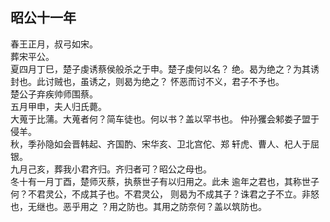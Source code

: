 ## 昭公十一年

春王正月，叔弓如宋。  
葬宋平公。  
夏四月丁巳，楚子虔诱蔡侯般杀之于申。楚子虔何以名？
绝。曷为绝之？为其诱封也。此讨贼也，虽诱之，则曷为绝之？
怀恶而讨不义，君子不予也。  
楚公子弃疾帅师围蔡。  
五月甲申，夫人归氏薨。  
大蒐于比蒲。大蒐者何？简车徒也。何以书？盖以罕书也。
仲孙玃会邾娄子盟于侵羊。  
秋，季孙隐如会晋韩起、齐国酌、宋华亥、卫北宫佗、郑
轩虎、曹人、杞人于屈银。  
九月己亥，葬我小君齐归。齐归者可？昭公之母也。  
冬十有一月丁酉，楚师灭蔡，执蔡世子有以归用之。此未
逾年之君也，其称世子何？不君灵公，不成其子也。不君灵公，
则曷为不成其子？诛君之子不立。非怒也，无继也。恶乎用之
？用之防也。其用之防奈何？盖以筑防也。  

